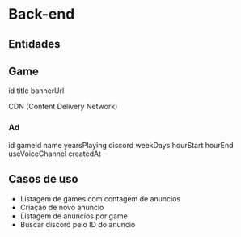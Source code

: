 # Back-end

## Entidades

## Game

id
title
bannerUrl

CDN (Content Delivery Network)

### Ad

id
gameId
name
yearsPlaying
discord
weekDays
hourStart
hourEnd
useVoiceChannel
createdAt

## Casos de uso

- Listagem de games com contagem de anuncios
- Criação de novo anuncio
- Listagem de anuncios por game
- Buscar discord pelo ID do anuncio